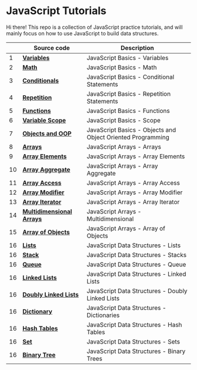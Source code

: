 # JavaScript Tutorials

Hi there! This repo is a collection of JavaScript practice tutorials, and will mainly focus on how to use JavaScript to build data structures.


| | Source code | Description |
| --- | --- | --- |
|1| **[Variables](javascript-basics/01-variables.js)** | JavaScript Basics - Variables |
|2| **[Math](javascript-basics/02-math.js)** | JavaScript Basics - Math  |
|3| **[Conditionals](javascript-basics/03-conditionals.js)** | JavaScript Basics - Conditional Statements |
|4| **[Repetition](javascript-basics/04-repetition.js)** | JavaScript Basics - Repetition Statements  |
|5| **[Functions](javascript-basics/05-functions.js)** | JavaScript Basics - Functions |
|6| **[Variable Scope](javascript-basics/06-variable-scope.js)** | JavaScript Basics - Scope |
|7| **[Objects and OOP](javascript-basics/07-objects.js)** | JavaScript Basics - Objects and Object Oriented Programming |
|8| **[Arrays](javascript-arrays/01-arrays.js)** | JavaScript Arrays - Arrays |
|9| **[Array Elements](javascript-arrays/02-elements.js)** | JavaScript Arrays - Array Elements |
|10| **[Array Aggregate](javascript-arrays/03-aggregate.js)** | JavaScript Arrays - Array Aggregate |
|11| **[Array Access](javascript-arrays/04-access.js)** | JavaScript Arrays - Array Access |
|12| **[Array Modifier](javascript-arrays/05-modifier.js)** | JavaScript Arrays - Array Modifier |
|13| **[Array Iterator](javascript-arrays/06-iterator.js)** | JavaScript Arrays - Array Iterator |
|14| **[Multidimensional Arrays](javascript-arrays/07-multidimensional.js)** | JavaScript Arrays - Multidimensional |
|15| **[Array of Objects](javascript-arrays/08-array-of-objects.js)** | JavaScript Arrays - Array of Objects |
|16| **[Lists](javascript-data-structures/01-lists.js)** | JavaScript Data Structures - Lists |
|16| **[Stack](javascript-data-structures/02-stacks.js)** | JavaScript Data Structures - Stacks |
|16| **[Queue](javascript-data-structures/03-queues.js)** | JavaScript Data Structures - Queue |
|16| **[Linked Lists](javascript-data-structures/04-linked-lists.js)** | JavaScript Data Structures - Linked Lists |
|16| **[Doubly Linked Lists](javascript-data-structures/05-doubly-linked-lists.js)** | JavaScript Data Structures - Doubly Linked Lists |
|16| **[Dictionary](javascript-data-structures/06-dictionaries.js)** | JavaScript Data Structures - Dictionaries |
|16| **[Hash Tables](javascript-data-structures/07-hash-tables.js)** | JavaScript Data Structures - Hash Tables |
|16| **[Set](javascript-data-structures/08-sets.js)** | JavaScript Data Structures - Sets |
|16| **[Binary Tree](javascript-data-structures/09-binary-trees.js)** | JavaScript Data Structures - Binary Trees |
